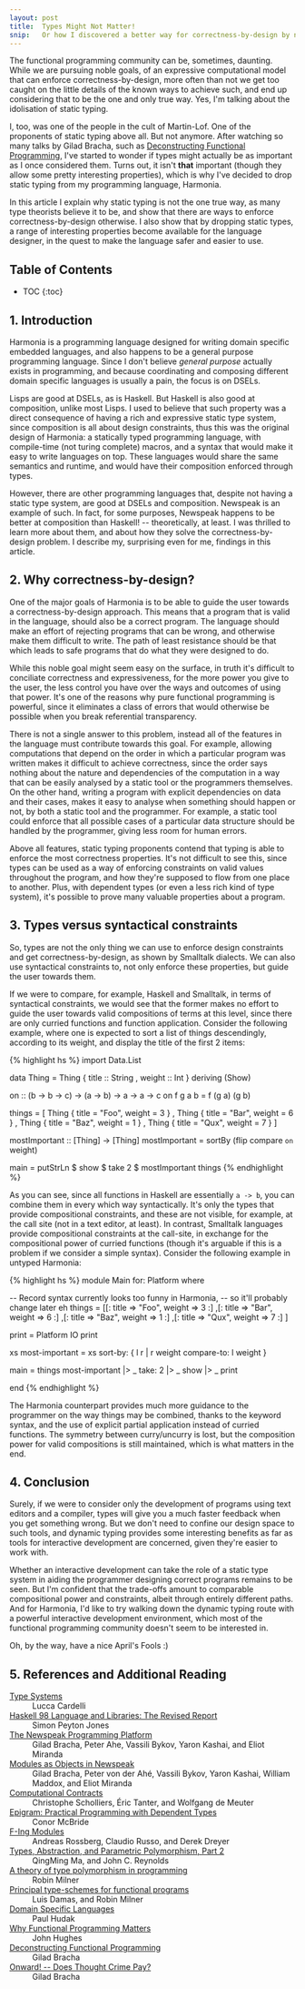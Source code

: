 ```yaml
---
layout: post
title:  Types Might Not Matter!
snip:   Or how I discovered a better way for correctness-by-design by not worrying.
---
```


The functional programming community can be, sometimes, daunting. While we are
pursuing noble goals, of an expressive computational model that can enforce
correctness-by-design, more often than not we get too caught on the little
details of the known ways to achieve such, and end up considering that to be
the one and only true way. Yes, I'm talking about the idolisation of static
typing.

I, too, was one of the people in the cult of Martin-Lof. One of the proponents
of static typing above all. But not anymore. After watching so many talks by
Gilad Bracha, such as
[Deconstructing Functional Programming](http://www.infoq.com/presentations/functional-pros-cons),
I've started to wonder if types might actually be as important as I once
considered them. Turns out, it isn't **that** important (though they allow some
pretty interesting properties), which is why I've decided to drop static typing
from my programming language, Harmonia.

In this article I explain why static typing is not the one true way, as many
type theorists believe it to be, and show that there are ways to enforce
correctness-by-design otherwise. I also show that by dropping static types, a
range of interesting properties become available for the language designer, in
the quest to make the language safer and easier to use.


## Table of Contents
 *  TOC
{:toc}


## 1. Introduction

Harmonia is a programming language designed for writing domain specific
embedded languages, and also happens to be a general purpose programming
language. Since I don't believe *general purpose* actually exists in
programming, and because coordinating and composing different domain specific
languages is usually a pain, the focus is on DSELs.

Lisps are good at DSELs, as is Haskell. But Haskell is also good at
composition, unlike most Lisps. I used to believe that such property was a
direct consequence of having a rich and expressive static type system, since
composition is all about design constraints, thus this was the original design
of Harmonia: a statically typed programming language, with compile-time (not
turing complete) macros, and a syntax that would make it easy to write
languages on top. These languages would share the same semantics and runtime,
and would have their composition enforced through types.

However, there are other programming languages that, despite not having a
static type system, are good at DSELs and composition. Newspeak is an example
of such. In fact, for some purposes, Newspeak happens to be better at
composition than Haskell! -- theoretically, at least. I was thrilled to learn
more about them, and about how they solve the correctness-by-design problem. I
describe my, surprising even for me, findings in this article.


## 2. Why correctness-by-design?

One of the major goals of Harmonia is to be able to guide the user towards a
correctness-by-design approach. This means that a program that is valid in the
language, should also be a correct program. The language should make an effort
of rejecting programs that can be wrong, and otherwise make them difficult to
write. The path of least resistance should be that which leads to safe programs
that do what they were designed to do.

While this noble goal might seem easy on the surface, in truth it's difficult
to conciliate correctness and expressiveness, for the more power you give to
the user, the less control you have over the ways and outcomes of using that
power. It's one of the reasons why pure functional programming is powerful,
since it eliminates a class of errors that would otherwise be possible when you
break referential transparency.

There is not a single answer to this problem, instead all of the features in
the language must contribute towards this goal. For example, allowing
computations that depend on the order in which a particular program was written
makes it difficult to achieve correctness, since the order says nothing about
the nature and dependencies of the computation in a way that can be easily
analysed by a static tool or the programmers themselves. On the other hand,
writing a program with explicit dependencies on data and their cases, makes it
easy to analyse when something should happen or not, by both a static tool and
the programmer. For example, a static tool could enforce that all possible
cases of a particular data structure should be handled by the programmer,
giving less room for human errors.

Above all features, static typing proponents contend that typing is able to
enforce the most correctness properties. It's not difficult to see this, since
types can be used as a way of enforcing constraints on valid values throughout
the program, and how they're supposed to flow from one place to another. Plus,
with dependent types (or even a less rich kind of type system), it's possible
to prove many valuable properties about a program. 


## 3. Types versus syntactical constraints

So, types are not the only thing we can use to enforce design constraints and
get correctness-by-design, as shown by Smalltalk dialects. We can also use
syntactical constraints to, not only enforce these properties, but guide the
user towards them.

If we were to compare, for example, Haskell and Smalltalk, in terms of
syntactical constraints, we would see that the former makes no effort to guide
the user towards valid compositions of terms at this level, since there are
only curried functions and function application. Consider the following
example, where one is expected to sort a list of things descendingly, according
to its weight, and display the title of the first 2 items:

{% highlight hs %}
import Data.List

data Thing = Thing { title  :: String
                   , weight :: Int
                   } deriving (Show)

on :: (b -> b -> c) -> (a -> b) -> a -> a -> c
on f g a b = f (g a) (g b)

things = [
  Thing { title = "Foo", weight = 3 }
, Thing { title = "Bar", weight = 6 }
, Thing { title = "Baz", weight = 1 }
, Thing { title = "Qux", weight = 7 }
]

mostImportant :: [Thing] -> [Thing]
mostImportant = sortBy (flip compare `on` weight)

main = putStrLn $ show $ take 2 $ mostImportant things
{% endhighlight %}

As you can see, since all functions in Haskell are essentially `a -> b`, you can
combine them in every which way syntactically. It's only the types that provide
compositional constraints, and these are not visible, for example, at the call
site (not in a text editor, at least). In contrast, Smalltalk languages provide
compositional constraints at the call-site, in exchange for the compositional
power of curried functions (though it's arguable if this is a problem if we
consider a simple syntax). Consider the following example in untyped Harmonia:

{% highlight hs %}
module Main for: Platform where

  -- Record syntax currently looks too funny in Harmonia,
  -- so it'll probably change later eh
  things = [[: title => "Foo", weight => 3 :]
           ,[: title => "Bar", weight => 6 :]
           ,[: title => "Baz", weight => 1 :]
           ,[: title => "Qux", weight => 7 :]
           ]

  print = Platform IO print

  xs most-important = xs sort-by: { l r | r weight compare-to: l weight }

  main = things most-important |> _ take: 2 |> _ show |> _ print

end
{% endhighlight %}

The Harmonia counterpart provides much more guidance to the programmer on the
way things may be combined, thanks to the keyword syntax, and the use of
explicit partial application instead of curried functions. The symmetry between
curry/uncurry is lost, but the composition power for valid compositions is
still maintained, which is what matters in the end.


## 4. Conclusion

Surely, if we were to consider only the development of programs using text
editors and a compiler, types will give you a much faster feedback when you get
something wrong. But we don't need to confine our design space to such
tools, and dynamic typing provides some interesting benefits as far as tools
for interactive development are concerned, given they're easier to work with.

Whether an interactive development can take the role of a static type system in
aiding the programmer designing correct programs remains to be seen. But I'm
confident that the trade-offs amount to comparable compositional power and
constraints, albeit through entirely different paths. And for Harmonia, I'd
like to try walking down the dynamic typing route with a powerful interactive
development environment, which most of the functional programming community
doesn't seem to be interested in.

Oh, by the way, have a nice April's Fools :)



## 5. References and Additional Reading

<dl>
  <dt><a href="http://lucacardelli.name/Papers/TypeSystems.pdf">Type Systems</a></dt>
  <dd>Lucca Cardelli</dd>

  <dt><a href="http://www.haskell.org/definition/haskell98-report.pdf">Haskell 98 Language and Libraries: The Revised Report</a></dt>
  <dd>Simon Peyton Jones</dd>

  <dt><a href="http://bracha.org/newspeak.pdf">The Newspeak Programming Platform</a></dt>
  <dd>Gilad Bracha, Peter Ahe, Vassili Bykov, Yaron Kashai, and Eliot Miranda</dd>

  <dt><a href="http://bracha.org/newspeak-modules.pdf">Modules as Objects in Newspeak</a></dt>
  <dd>Gilad Bracha, Peter von der Ahé, Vassili Bykov, Yaron Kashai, William Maddox, and Eliot Miranda</dd>

  <dt><a
  href="http://www.schemeworkshop.org/2011/papers/Scholliers2011.pdf">Computational Contracts</a></dt>
  <dd>Christophe Scholliers, Éric Tanter, and Wolfgang de Meuter</dd>

  <dt><a href="http://dl.acm.org/citation.cfm?id=2162141">Epigram: Practical
  Programming with Dependent Types</a></dt>
  <dd>Conor McBride</dd>

  <dt><a href="http://www.mpi-sws.org/~rossberg/f-ing/">F-Ing Modules</a></dt>
  <dd>Andreas Rossberg, Claudio Russo, and Derek Dreyer</dd>

  <dt><a
  href="http://citeseerx.ist.psu.edu/viewdoc/summary?doi=10.1.1.39.6996">Types, Abstraction, and Parametric Polymorphism, Part 2</a></dt>
  <dd>QingMing Ma, and John C. Reynolds</dd>

  <dt><a
  href="http://citeseerx.ist.psu.edu/viewdoc/summary?doi=10.1.1.67.5276">A theory of type polymorphism in programming</a></dt>
  <dd>Robin Milner</dd>

  <dt><a
  href="http://web.cs.wpi.edu/~cs4536/c12/milner-damas_principal_types.pdf">Principal type-schemes for functional programs</a></dt>
  <dd>Luis Damas, and Robin Milner</dd>

  <dt><a
  href="http://haskell.cs.yale.edu/wp-content/uploads/2011/01/DSEL-Little.pdf">Domain Specific Languages</a></dt>
  <dd>Paul Hudak</dd>

  <dt><a
  href="http://www.cs.kent.ac.uk/people/staff/dat/miranda/whyfp90.pdf">Why Functional Programming Matters</a></dt>
  <dd>John Hughes</dd>

  <dt><a
  href="http://www.infoq.com/presentations/functional-pros-cons">Deconstructing Functional Programming</a></dt>
  <dd>Gilad Bracha</dd>

  <dt><a
  href="http://www.infoq.com/presentations/past-present-future-programming">Onward! -- Does Thought Crime Pay?</a></dt>
  <dd>Gilad Bracha</dd>
</dl>
